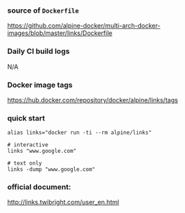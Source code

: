 ### source of `Dockerfile`

https://github.com/alpine-docker/multi-arch-docker-images/blob/master/links/Dockerfile

### Daily CI build logs

N/A

### Docker image tags

https://hub.docker.com/repository/docker/alpine/links/tags

### quick start

```
alias links="docker run -ti --rm alpine/links"

# interactive
links "www.google.com"

# text only
links -dump "www.google.com"
```

### official document:

http://links.twibright.com/user_en.html
